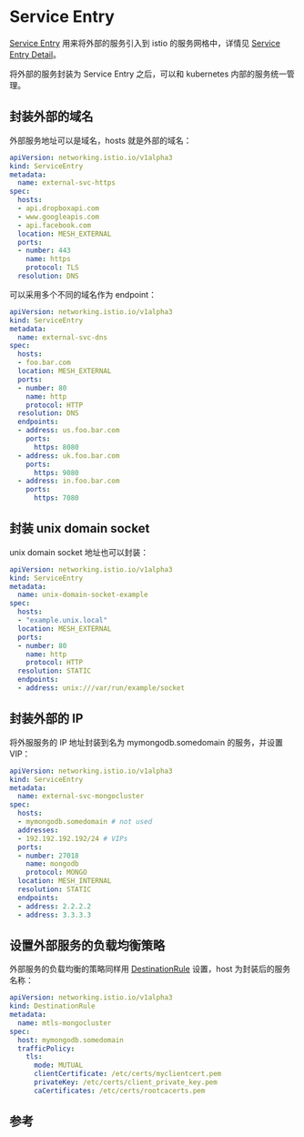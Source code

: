 <!-- toc -->
# Service Entry

[Service Entry][1] 用来将外部的服务引入到 istio 的服务网格中，详情见 [Service Entry Detail][2]。

将外部的服务封装为 Service Entry 之后，可以和 kubernetes 内部的服务统一管理。

## 封装外部的域名

外部服务地址可以是域名，hosts 就是外部的域名：

```yaml
apiVersion: networking.istio.io/v1alpha3
kind: ServiceEntry
metadata:
  name: external-svc-https
spec:
  hosts:
  - api.dropboxapi.com
  - www.googleapis.com
  - api.facebook.com
  location: MESH_EXTERNAL
  ports:
  - number: 443
    name: https
    protocol: TLS
  resolution: DNS
```

可以采用多个不同的域名作为 endpoint：

```yaml
apiVersion: networking.istio.io/v1alpha3
kind: ServiceEntry
metadata:
  name: external-svc-dns
spec:
  hosts:
  - foo.bar.com
  location: MESH_EXTERNAL
  ports:
  - number: 80
    name: http
    protocol: HTTP
  resolution: DNS
  endpoints:
  - address: us.foo.bar.com
    ports:
      https: 8080
  - address: uk.foo.bar.com
    ports:
      https: 9080
  - address: in.foo.bar.com
    ports:
      https: 7080
```

## 封装 unix domain socket

unix domain socket 地址也可以封装：

```yaml
apiVersion: networking.istio.io/v1alpha3
kind: ServiceEntry
metadata:
  name: unix-domain-socket-example
spec:
  hosts:
  - "example.unix.local"
  location: MESH_EXTERNAL
  ports:
  - number: 80
    name: http
    protocol: HTTP
  resolution: STATIC
  endpoints:
  - address: unix:///var/run/example/socket
```

## 封装外部的 IP

将外服服务的 IP 地址封装到名为 mymongodb.somedomain 的服务，并设置 VIP：

```yaml
apiVersion: networking.istio.io/v1alpha3
kind: ServiceEntry
metadata:
  name: external-svc-mongocluster
spec:
  hosts:
  - mymongodb.somedomain # not used
  addresses:
  - 192.192.192.192/24 # VIPs
  ports:
  - number: 27018
    name: mongodb
    protocol: MONGO
  location: MESH_INTERNAL
  resolution: STATIC
  endpoints:
  - address: 2.2.2.2
  - address: 3.3.3.3
```

## 设置外部服务的负载均衡策略

外部服务的负载均衡的策略同样用 [DestinationRule](./dstrule.md) 设置，host 为封装后的服务名称：

```yaml
apiVersion: networking.istio.io/v1alpha3
kind: DestinationRule
metadata:
  name: mtls-mongocluster
spec:
  host: mymongodb.somedomain
  trafficPolicy:
    tls:
      mode: MUTUAL
      clientCertificate: /etc/certs/myclientcert.pem
      privateKey: /etc/certs/client_private_key.pem
      caCertificates: /etc/certs/rootcacerts.pem
```

## 参考

[1]: https://istio.io/docs/concepts/traffic-management/#service-entries "Service Entry"
[2]: https://istio.io/docs/reference/config/networking/v1alpha3/service-entry/ "Service Entry Detail"
